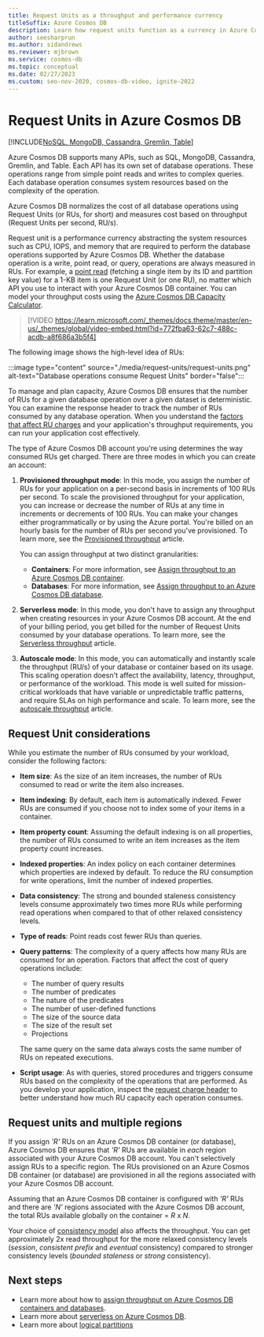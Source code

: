 ```yaml
---
title: Request Units as a throughput and performance currency
titleSuffix: Azure Cosmos DB
description: Learn how request units function as a currency in Azure Cosmos DB and how to specify and estimate Request Unit requirements.
author: seesharprun
ms.author: sidandrews
ms.reviewer: mjbrown
ms.service: cosmos-db
ms.topic: conceptual
ms.date: 02/27/2023
ms.custom: seo-nov-2020, cosmos-db-video, ignite-2022
---
```


# Request Units in Azure Cosmos DB

[!INCLUDE[NoSQL, MongoDB, Cassandra, Gremlin, Table](includes/appliesto-nosql-mongodb-cassandra-gremlin-table.md)]

Azure Cosmos DB supports many APIs, such as SQL, MongoDB, Cassandra, Gremlin, and Table. Each API has its own set of database operations. These operations range from simple point reads and writes to complex queries. Each database operation consumes system resources based on the complexity of the operation.

Azure Cosmos DB normalizes the cost of all database operations using Request Units (or RUs, for short) and measures cost based on throughput (Request Units per second, RU/s).

Request unit is a performance currency abstracting the system resources such as CPU, IOPS, and memory that are required to perform the database operations supported by Azure Cosmos DB. Whether the database operation is a write, point read, or query, operations are always measured in RUs. For example, a [point read](optimize-cost-reads-writes.md#point-reads) (fetching a single item by its ID and partition key value) for a 1-KB item is one Request Unit (or one RU), no matter which API you use to interact with your Azure Cosmos DB container. You can model your throughput costs using the [Azure Cosmos DB Capacity Calculator](https://cosmos.azure.com/capacitycalculator/).

> [!VIDEO https://learn.microsoft.com/_themes/docs.theme/master/en-us/_themes/global/video-embed.html?id=772fba63-62c7-488c-acdb-a8f686a3b5f4]

The following image shows the high-level idea of RUs:

:::image type="content" source="./media/request-units/request-units.png" alt-text="Database operations consume Request Units" border="false":::

To manage and plan capacity, Azure Cosmos DB ensures that the number of RUs for a given database operation over a given dataset is deterministic. You can examine the response header to track the number of RUs consumed by any database operation. When you understand the [factors that affect RU charges](request-units.md#request-unit-considerations) and your application's throughput requirements, you can run your application cost effectively.

The type of Azure Cosmos DB account you're using determines the way consumed RUs get charged. There are three modes in which you can create an account:

1. **Provisioned throughput mode**: In this mode, you assign the number of RUs for your application on a per-second basis in increments of 100 RUs per second. To scale the provisioned throughput for your application, you can increase or decrease the number of RUs at any time in increments or decrements of 100 RUs. You can make your changes either programmatically or by using the Azure portal. You're billed on an hourly basis for the number of RUs per second you've provisioned. To learn more, see the [Provisioned throughput](set-throughput.md) article.

   You can assign throughput at two distinct granularities:

   * **Containers**: For more information, see [Assign throughput to an Azure Cosmos DB container](how-to-provision-container-throughput.md).
   * **Databases**: For more information, see [Assign throughput to an Azure Cosmos DB database](how-to-provision-database-throughput.md).

2. **Serverless mode**: In this mode, you don't have to assign any throughput when creating resources in your Azure Cosmos DB account. At the end of your billing period, you get billed for the number of Request Units consumed by your database operations. To learn more, see the [Serverless throughput](serverless.md) article.

3. **Autoscale mode**: In this mode, you can automatically and instantly scale the throughput (RU/s) of your database or container based on its usage. This scaling operation doesn't affect the availability, latency, throughput, or performance of the workload. This mode is well suited for mission-critical workloads that have variable or unpredictable traffic patterns, and require SLAs on high performance and scale. To learn more, see the [autoscale throughput](provision-throughput-autoscale.md) article.

## Request Unit considerations

While you estimate the number of RUs consumed by your workload, consider the following factors:

* **Item size**: As the size of an item increases, the number of RUs consumed to read or write the item also increases.

* **Item indexing**: By default, each item is automatically indexed. Fewer RUs are consumed if you choose not to index some of your items in a container.

* **Item property count**: Assuming the default indexing is on all properties, the number of RUs consumed to write an item increases as the item property count increases.

* **Indexed properties**: An index policy on each container determines which properties are indexed by default. To reduce the RU consumption for write operations, limit the number of indexed properties.

* **Data consistency**: The strong and bounded staleness consistency levels consume approximately two times more RUs while performing read operations when compared to that of other relaxed consistency levels.

* **Type of reads**: Point reads cost fewer RUs than queries.

* **Query patterns**: The complexity of a query affects how many RUs are consumed for an operation. Factors that affect the cost of query operations include:

  * The number of query results
  * The number of predicates
  * The nature of the predicates
  * The number of user-defined functions
  * The size of the source data
  * The size of the result set
  * Projections

  The same query on the same data always costs the same number of RUs on repeated executions.

* **Script usage**: As with queries, stored procedures and triggers consume RUs based on the complexity of the operations that are performed. As you develop your application, inspect the [request charge header](./optimize-cost-reads-writes.md#measuring-the-ru-charge-of-a-request) to better understand how much RU capacity each operation consumes.

## Request units and multiple regions

If you assign *'R'* RUs on an Azure Cosmos DB container (or database), Azure Cosmos DB ensures that *'R'* RUs are available in *each* region associated with your Azure Cosmos DB account. You can't selectively assign RUs to a specific region. The RUs provisioned on an Azure Cosmos DB container (or database) are provisioned in all the regions associated with your Azure Cosmos DB account.

Assuming that an Azure Cosmos DB container is configured with *'R'* RUs and there are *'N'* regions associated with the Azure Cosmos DB account, the total RUs available globally on the container = *R* x *N*.

Your choice of [consistency model](consistency-levels.md) also affects the throughput. You can get approximately 2x read throughput for the more relaxed consistency levels (*session*, *consistent prefix* and *eventual* consistency) compared to stronger consistency levels (*bounded staleness* or *strong* consistency).

## Next steps

* Learn more about how to [assign throughput on Azure Cosmos DB containers and databases](set-throughput.md).
* Learn more about [serverless on Azure Cosmos DB](serverless.md).
* Learn more about [logical partitions](./partitioning-overview.md)
